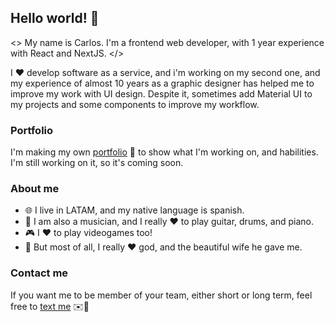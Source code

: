 ## Hello world! 👋

<> My name is Carlos. I'm a frontend web developer, with
1 year experience with React and NextJS. </>

I ❤️ develop software as a service, and i'm working on my
second one, and my experience of almost 10 years as a graphic
designer has helped me to improve my work with UI design.
Despite it, sometimes add Material UI to my projects and some
components to improve my workflow.

### Portfolio

I'm making my own [portfolio](https://carlosparra.vercel.app) 💼 to
show what I'm working on, and habilities. I'm still working on it,
so it's coming soon.

### About me

- 🌐 I live in LATAM, and my native language is spanish.
- 🎸 I am also a musician, and I really ❤️ to play guitar, drums, and piano.
- 🎮 I ❤️ to play videogames too!
- 💍 But most of all, I really ❤️ god, and the beautiful wife he gave me.

### Contact me

If you want me to be member of your team, either short or long term, feel
free to [text me](https://wa.me/522281259898) ✉️📮
